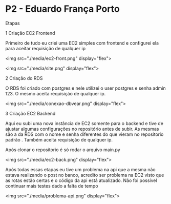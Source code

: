 # P2 - Eduardo França Porto

Etapas

1 Criação EC2 Frontend

Primeiro de tudo eu criei uma EC2 simples com frontend e configurei ela para aceitar requisição de qualquer ip

\<img src="./media/ec2-front.png" display="flex">

\<img src="./media/site.png" display="flex">

2 Criação do RDS

O RDS foi criado com postgres e nele utilizei o user postgres e senha admin 123. O mesmo aceita requisição de qualquer ip.

\<img src="./media/conexao-dbvear.png" display="flex">

3 Criação EC2 Backend

Aqui eu subi uma nova instância de EC2 somente para o backend e tive de ajustar algumas configurações no repositório antes de subir. As mesmas são a da RDS com o nome e senha diferentes do que vieram no repositorio padrão . Também aceita requisição de qualquer ip.

Após clonar o repositorio é só rodar o arquivo main.py

\<img src="./media/ec2-back.png" display="flex">

Após todas essas etapas eu tive um problema na api que a mesma não estava realizando o post no banco, acredito ser problema na EC2 visto que as rotas estão certas e o código da api está atualizado. Não foi possível continuar mais testes dado a falta de tempo

\<img src="./media/problema-api.png" display="flex">
